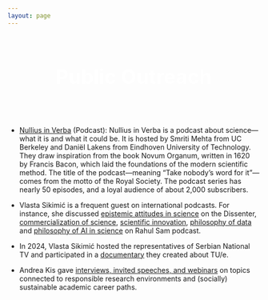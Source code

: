 ```yaml
---
layout: page
---
```


<div style='background: url("https://images.pexels.com/photos/11901222/pexels-photo-11901222.jpeg?auto=compress&cs=tinysrgb&w=1260&h=750&dpr=2") center/cover no-repeat;
    padding: 60px 20px;
    text-align: center;
    color: white;
    font-size: 2.5rem;
    font-weight: bold;'>
    Public Outreach
</div>


- [Nullius in Verba](https://nulliusinverba.podbean.com/_) (Podcast): Nullius in Verba is a podcast about science—what it is and what it could be. It is hosted by Smriti Mehta from UC Berkeley and Daniël Lakens from Eindhoven University of Technology. They draw inspiration from the book Novum Organum, written in 1620 by Francis Bacon, which laid the foundations of the modern scientific method. The title of the podcast—meaning “Take nobody’s word for it”—comes from the motto of the Royal Society. The podcast series has nearly 50 episodes, and a loyal audience of about 2,000 subscribers.

- Vlasta Sikimić is a frequent guest on international podcasts. For instance, she discussed [epistemic attitudes in science](https://www.youtube.com/watch?v=mDv08bzb15g) on the Dissenter, [commercialization of science](https://www.youtube.com/watch?v=ynyTb4M6nF0),  [scientific innovation](https://www.youtube.com/watch?v=eV6OoFxckAw), [philosophy of data](https://www.youtube.com/watch?v=VfEutWbyNZ0) and [philosophy of AI in science](https://www.youtube.com/watch?v=70g559tguHs) on Rahul Sam podcast.

- In 2024, Vlasta Sikimić hosted the representatives of Serbian National TV and participated in a [documentary](https://www.youtube.com/watch?v=w3CJ2qhUL4Q) they created about TU/e.

- Andrea Kis gave [interviews, invited speeches, and webinars](https://www.andreakis.com/projects) on topics connected to responsible research environments and (socially) sustainable academic career paths. 

